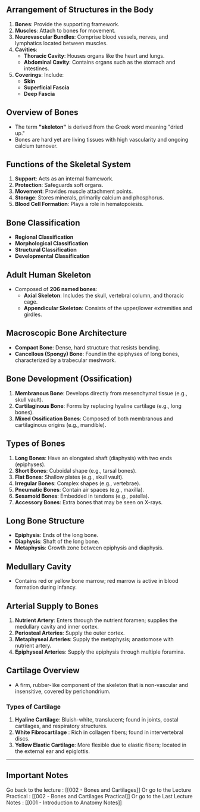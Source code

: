 ## Arrangement of Structures in the Body

1. **Bones**: Provide the supporting framework.
2. **Muscles**: Attach to bones for movement.
3. **Neurovascular Bundles**: Comprise blood vessels, nerves, and lymphatics located between muscles.
4. **Cavities**: 
   - **Thoracic Cavity**: Houses organs like the heart and lungs.
   - **Abdominal Cavity**: Contains organs such as the stomach and intestines.
5. **Coverings**: Include:
   - **Skin**
   - **Superficial Fascia**
   - **Deep Fascia**
## Overview of Bones

- The term **"skeleton"** is derived from the Greek word meaning "dried up."
- Bones are hard yet are living tissues with high vascularity and ongoing calcium turnover.
## Functions of the Skeletal System

1. **Support**: Acts as an internal framework.
2. **Protection**: Safeguards soft organs.
3. **Movement**: Provides muscle attachment points.
4. **Storage**: Stores minerals, primarily calcium and phosphorus.
5. **Blood Cell Formation**: Plays a role in hematopoiesis.
## Bone Classification

- **Regional Classification**
- **Morphological Classification**
- **Structural Classification**
- **Developmental Classification**
## Adult Human Skeleton

- Composed of **206 named bones**:
  - **Axial Skeleton**: Includes the skull, vertebral column, and thoracic cage.
  - **Appendicular Skeleton**: Consists of the upper/lower extremities and girdles.
## Macroscopic Bone Architecture

- **Compact Bone**: Dense, hard structure that resists bending.
- **Cancellous (Spongy) Bone**: Found in the epiphyses of long bones, characterized by a trabecular meshwork.
## Bone Development (Ossification)

1. **Membranous Bone**: Develops directly from mesenchymal tissue (e.g., skull vault).
2. **Cartilaginous Bone**: Forms by replacing hyaline cartilage (e.g., long bones).
3. **Mixed Ossification Bones**: Composed of both membranous and cartilaginous origins (e.g., mandible).
## Types of Bones

1. **Long Bones**: Have an elongated shaft (diaphysis) with two ends (epiphyses).
2. **Short Bones**: Cuboidal shape (e.g., tarsal bones).
3. **Flat Bones**: Shallow plates (e.g., skull vault).
4. **Irregular Bones**: Complex shapes (e.g., vertebrae).
5. **Pneumatic Bones**: Contain air spaces (e.g., maxilla).
6. **Sesamoid Bones**: Embedded in tendons (e.g., patella).
7. **Accessory Bones**: Extra bones that may be seen on X-rays.
## Long Bone Structure

- **Epiphysis**: Ends of the long bone.
- **Diaphysis**: Shaft of the long bone.
- **Metaphysis**: Growth zone between epiphysis and diaphysis.
## Medullary Cavity

- Contains red or yellow bone marrow; red marrow is active in blood formation during infancy.
## Arterial Supply to Bones

1. **Nutrient Artery**: Enters through the nutrient foramen; supplies the medullary cavity and inner cortex.
2. **Periosteal Arteries**: Supply the outer cortex.
3. **Metaphyseal Arteries**: Supply the metaphysis; anastomose with nutrient artery.
4. **Epiphyseal Arteries**: Supply the epiphysis through multiple foramina.
## Cartilage Overview

- A firm, rubber-like component of the skeleton that is non-vascular and insensitive, covered by perichondrium.
### Types of Cartilage

1. **Hyaline Cartilage**: Bluish-white, translucent; found in joints, costal cartilages, and respiratory structures.
2. **White Fibrocartilage** : Rich in collagen fibers; found in intervertebral discs.
3. **Yellow Elastic Cartilage**: More flexible due to elastic fibers; located in the external ear and epiglottis.

---

## Important Notes

Go back to the lecture : [[002 - Bones and Cartilages]]
Or go to the Lecture Practical : [[002 - Bones and Cartilages Practical]]
Or go to the Last Lecture Notes : [[001 - Introduction to Anatomy Notes]]
